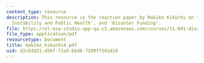 ```yaml
---
content_type: resource
description: This resource is the reaction paper by Makiko Kikuchi on the topics 'Climate
  Instability and Public Health', and 'Disaster Funding'.
file: https://ol-ocw-studio-app-qa.s3.amazonaws.com/courses/11-941-disaster-vulnerability-and-resilience-spring-2005/d2cb3d21d56ff2a5bbd67299ff392d19_makiko_kikuchi4.pdf
file_type: application/pdf
resourcetype: Document
title: makiko_kikuchi4.pdf
uid: d2cb3d21-d56f-f2a5-bbd6-7299ff392d19
---
```

